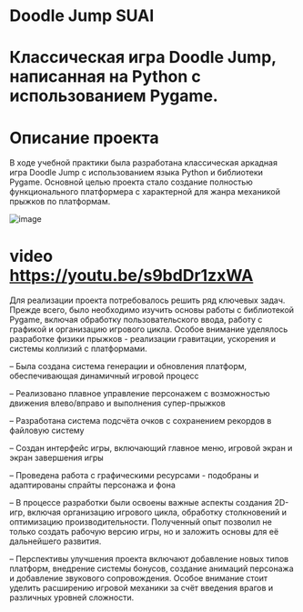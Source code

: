 # Doodle Jump SUAI
# Классическая игра Doodle Jump, написанная на Python с использованием Pygame.
# Описание проекта 
В ходе учебной практики была разработана классическая
аркадная игра Doodle Jump с использованием языка Python и библиотеки Pygame. Основной целью проекта стало создание полностью функционального платформера с характерной для жанра механикой прыжков по платформам.

![image](https://github.com/user-attachments/assets/069921c5-89d5-44bc-900e-16c3342f4041)

# video https://youtu.be/s9bdDr1zxWA

Для реализации проекта потребовалось решить ряд ключевых
задач. Прежде всего, было необходимо изучить основы работы с библиотекой Pygame, включая обработку пользовательского ввода, работу с графикой и организацию игрового цикла. Особое внимание уделялось разработке физики прыжков - реализации гравитации, ускорения и системы коллизий с платформами.

–	Была создана система генерации и обновления платформ, обеспечивающая динамичный игровой процесс

–	Реализовано плавное управление персонажем с возможностью движения влево/вправо и выполнения супер-прыжков

–	Разработана система подсчёта очков с сохранением рекордов в файловую систему

–	Создан интерфейс игры, включающий главное меню, игровой экран и экран завершения игры

–	Проведена работа с графическими ресурсами - подобраны и адаптированы спрайты персонажа и фона

–	В процессе разработки были освоены важные аспекты создания 2D-игр, включая организацию игрового цикла, обработку столкновений и оптимизацию производительности. Полученный опыт позволил не только создать рабочую версию игры, но и заложить основы для её дальнейшего развития.

–	Перспективы улучшения проекта включают добавление новых типов платформ, внедрение системы бонусов, создание анимаций персонажа и добавление звукового сопровождения. Особое внимание стоит уделить расширению игровой механики за счёт введения врагов и различных уровней сложности.

